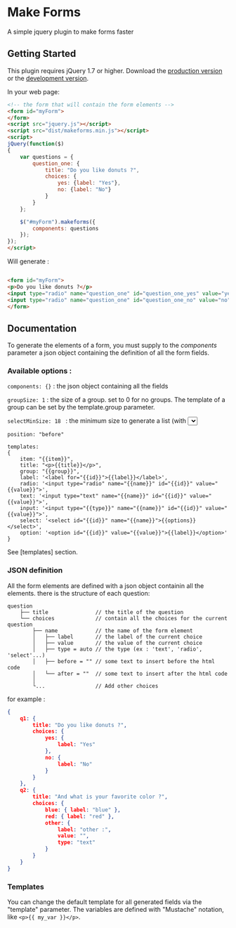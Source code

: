 # Make Forms

A simple jquery plugin to make forms faster

## Getting Started

This plugin requires jQuery 1.7 or higher.
Download the [production version][min] or the [development version][max].

[min]: https://raw.github.com/lambda2/MakeForms/master/dist/jquery.makeforms.min.js
[max]: https://raw.github.com/lambda2/MakeForms/master/dist/jquery.makeforms.js

In your web page:

```html
<!-- the form that will contain the form elements -->
<form id="myForm">
</form>
<script src="jquery.js"></script>
<script src="dist/makeforms.min.js"></script>
<script>
jQuery(function($)
{
    var questions = {
        question_one: {
            title: "Do you like donuts ?",
            choices: {
                yes: {label: "Yes"},
                no: {label: "No"}
            }
        }
    };

    $("#myForm").makeforms({
        components: questions
    });
});
</script>
```

Will generate :

```html

<form id="myForm">
<p>Do you like donuts ?</p>
<input type="radio" name="question_one" id="question_one_yes" value="yes">
<input type="radio" name="question_one" id="question_one_no" value="no">
</form>
```

## Documentation

To generate the elements of a form, you must supply to the _components_ parameter a json object containing the definition of all the form fields.

### Available options : 
`components: {}` : the json object containing all the fields

`groupSize: 1` :  the size of a group. set to 0 for no groups. The template of a group can be set by the template.group parameter.

`selectMinSize: 18 ` : the minimum size to generate a list (with <select> tag) instead of radio elements.

`position: "before"`

```
templates:
{
    item: "{{item}}",
    title: "<p>{{title}}</p>",
    group: "{{group}}",
    label: '<label for="{{id}}">{{label}}</label>',
    radio: '<input type="radio" name="{{name}}" id="{{id}}" value="{{value}}">',
    text: '<input type="text" name="{{name}}" id="{{id}}" value="{{value}}">',
    input: '<input type="{{type}}" name="{{name}}" id="{{id}}" value="{{value}}">',
    select: '<select id="{{id}}" name="{{name}}">{{options}}</select>',
    option: '<option id="{{id}}" value="{{value}}">{{label}}</option>'
}
```
See [templates] section.

### JSON definition
All the form elements are defined with a json object containin all the elements.
there is the structure of each question:
```
question
    ├── title               // the title of the question
    └── choices             // contain all the choices for the current question
        ├── name            // the name of the form element
        │   ├── label       // the label of the current choice
        │   ├── value       // the value of the current choice
        │   ├── type = auto // the type (ex : 'text', 'radio', 'select'...)
        │   ├── before = "" // some text to insert before the html code
        │   └── after = ""  // some text to insert after the html code
        │
        └...                // Add other choices
```

for example :
```json
{
    q1: {
        title: "Do you like donuts ?",
        choices: {
            yes: {
                label: "Yes"
            },
            no: {
                label: "No"
            }
        }
    },
    q2: {
        title: "And what is your favorite color ?",
        choices: {
            blue: { label: "blue" },
            red: { label: "red" },
            other: {
                label: "other :",
                value: "",
                type: "text"
            }
        }
    }
}
```

### Templates
You can change the default template for all generated fields via the "template" parameter.
The variables are defined with "Mustache" notation, like `<p>{{ my_var }}</p>`.
